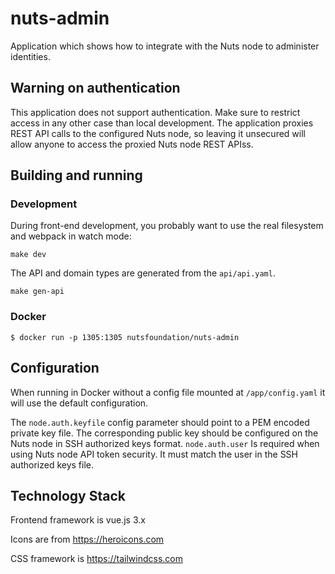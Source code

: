 # nuts-admin
Application which shows how to integrate with the Nuts node to administer identities.

## Warning on authentication

This application does not support authentication. Make sure to restrict access in any other case than local development. 
The application proxies REST API calls to the configured Nuts node, so leaving it unsecured will allow anyone to access the proxied Nuts node REST APIss.

## Building and running

### Development

During front-end development, you probably want to use the real filesystem and webpack in watch mode:

```shell
make dev
```

The API and domain types are generated from the `api/api.yaml`.
```shell
make gen-api
```

### Docker
```shell
$ docker run -p 1305:1305 nutsfoundation/nuts-admin
```

## Configuration
When running in Docker without a config file mounted at `/app/config.yaml` it will use the default configuration.

The `node.auth.keyfile` config parameter should point to a PEM encoded private key file. The corresponding public key should be configured on the Nuts node in SSH authorized keys format.
`node.auth.user` Is required when using Nuts node API token security. It must match the user in the SSH authorized keys file.

## Technology Stack

Frontend framework is vue.js 3.x

Icons are from https://heroicons.com

CSS framework is https://tailwindcss.com
